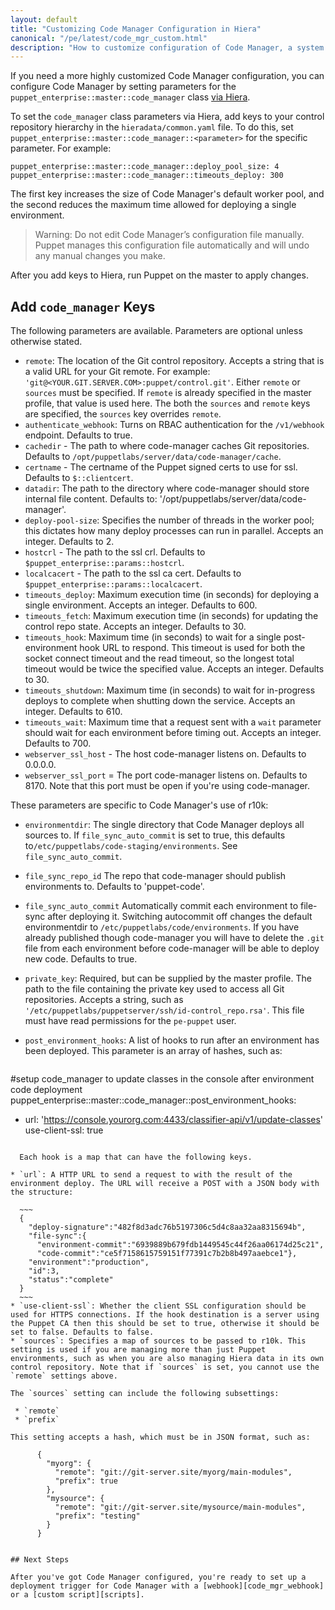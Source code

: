 ```yaml
---
layout: default
title: "Customizing Code Manager Configuration in Hiera"
canonical: "/pe/latest/code_mgr_custom.html"
description: "How to customize configuration of Code Manager, a system for managing and deploying Puppet code."
---
```


[repo]: ./cmgmt_control_repo.html
[puppetfile]: ./cmgmt_puppetfile.html
[code_mgr]: ./code_mgr.html
[r10k]: ./r10k.html
[code_mgr_config]: ./code_mgr_config.html
[code_mgr_custom]: ./code_mgr_custom.html
[code_mgr_webhook]: ./code_mgr_webhook.html
[scripts]: ./code_mgr_scripts.html
[r10k_config]: ./r10k_config.html
[r10k_custom]: ./r10k_custom.html
[r10k_run]: ./r10k_run.html
[r10k_ref]: ./r10k_ref.html
[upgrade]: ./code_mgr_upgrade.html
[hiera]: ./config_intro.html#configure-settings-with-hiera
[filesync]: ./cmgmt_filesync.html


If you need a more highly customized Code Manager configuration, you can configure Code Manager by setting parameters for the `puppet_enterprise::master::code_manager` class [via Hiera][hiera].
 
To set the `code_manager` class parameters via Hiera, add keys to your control repository hierarchy in the `hieradata/common.yaml` file. To do this, set `puppet_enterprise::master::code_manager::<parameter>` for the specific parameter. For example:

~~~
puppet_enterprise::master::code_manager::deploy_pool_size: 4
puppet_enterprise::master::code_manager::timeouts_deploy: 300
~~~

The first key increases the size of Code Manager's default worker pool, and the second reduces the maximum time allowed for deploying a single environment.

> Warning: Do not edit Code Manager’s configuration file manually. Puppet manages this configuration file automatically and will undo any manual changes you make. 

After you add keys to Hiera, run Puppet on the master to apply changes.

## Add `code_manager` Keys

The following parameters are available. Parameters are optional unless otherwise stated.

* `remote`: The location of the Git control repository. Accepts a string that is a valid URL for your Git remote. For example: `'git@<YOUR.GIT.SERVER.COM>:puppet/control.git'`. Either `remote` or `sources` must be specified. If `remote` is already specified in the master profile, that value is used here. The both the `sources` and `remote` keys are specified, the `sources` key overrides `remote`. 
* `authenticate_webhook`: Turns on RBAC authentication for the `/v1/webhook` endpoint. Defaults to true.
* `cachedir` - The path to where code-manager caches Git repositories. Defaults to `/opt/puppetlabs/server/data/code-manager/cache`.
* `certname` - The certname of the Puppet signed certs to use for ssl. Defaults to `$::clientcert`.
* `datadir`: The path to the directory where code-manager should store internal file content. Defaults to: '/opt/puppetlabs/server/data/code-manager'.
* `deploy-pool-size`: Specifies the number of threads in the worker pool; this dictates how many deploy processes can run in parallel. Accepts an integer. Defaults to 2.
* `hostcrl` - The path to the ssl crl. Defaults to `$puppet_enterprise::params::hostcrl`.
* `localcacert` - The path to the ssl ca cert. Defaults to `$puppet_enterprise::params::localcacert`.
* `timeouts_deploy`: Maximum execution time (in seconds) for deploying a single environment. Accepts an integer. Defaults to 600.
* `timeouts_fetch`: Maximum execution time (in seconds) for updating the control repo state. Accepts an integer. Defaults to 30.
* `timeouts_hook`: Maximum time (in seconds) to wait for a single post-environment hook URL to respond. This timeout is used for both the socket connect timeout and the read timeout, so the longest total timeout would be twice the specified value. Accepts an integer. Defaults to 30.
* `timeouts_shutdown`: Maximum time (in seconds) to wait for in-progress deploys to complete when shutting down the service. Accepts an integer. Defaults to 610.
* `timeouts_wait`: Maximum time that a request sent with a `wait` parameter should wait for each environment before timing out. Accepts an integer. Defaults to 700.
* `webserver_ssl_host` - The host code-manager listens on. Defaults to 0.0.0.0.
* `webserver_ssl_port` = The port code-manager listens on. Defaults to 8170. Note that this port must be open if you're using code-manager.

These parameters are specific to Code Manager's use of r10k:

* `environmentdir`: The single directory that Code Manager deploys all sources to. If `file_sync_auto_commit` is set to true, this defaults to`/etc/puppetlabs/code-staging/environments`. See `file_sync_auto_commit`.
* `file_sync_repo_id` The repo that code-manager should publish environments to. Defaults to 'puppet-code'.
* `file_sync_auto_commit` Automatically commit each environment to file-sync after deploying it. Switching autocommit off changes the default environmentdir to `/etc/puppetlabs/code/environments`. If you have already published though code-manager you will have to delete the `.git` file from each environment before code-manager will be able to deploy new code. Defaults to true.
* `private_key`: Required, but can be supplied by the master profile. The path to the file containing the private key used to access all Git repositories. Accepts a string, such as `'/etc/puppetlabs/puppetserver/ssh/id-control_repo.rsa'`. This file must have read permissions for the `pe-puppet` user.
* `post_environment_hooks`: A list of hooks to run after an environment has been deployed. This parameter is an array of hashes, such as:

  ~~~yaml
#setup code_manager to update classes in the console after environment code deployment 
puppet_enterprise::master::code_manager::post_environment_hooks: 
  - url: 'https://console.yourorg.com:4433/classifier-api/v1/update-classes'    
    use-client-ssl: true 
  ~~~
    
    Each hook is a map that can have the following keys.

  * `url`: A HTTP URL to send a request to with the result of the environment deploy. The URL will receive a POST with a JSON body with the structure:

    ~~~
    {
      "deploy-signature":"482f8d3adc76b5197306c5d4c8aa32aa8315694b",
      "file-sync":{
        "environment-commit":"6939889b679fdb1449545c44f26aa06174d25c21",
        "code-commit":"ce5f7158615759151f77391c7b2b8b497aaebce1"},
      "environment":"production",
      "id":3,
      "status":"complete"
    }
    ~~~
  * `use-client-ssl`: Whether the client SSL configuration should be used for HTTPS connections. If the hook destination is a server using the Puppet CA then this should be set to true, otherwise it should be set to false. Defaults to false.
* `sources`: Specifies a map of sources to be passed to r10k. This setting is used if you are managing more than just Puppet environments, such as when you are also managing Hiera data in its own control repository. Note that if `sources` is set, you cannot use the `remote` settings above.

  The `sources` setting can include the following subsettings:

   * `remote`
   * `prefix`

  This setting accepts a hash, which must be in JSON format, such as:

        {
          "myorg": {
            "remote": "git://git-server.site/myorg/main-modules",
            "prefix": true
          },
          "mysource": {
            "remote": "git://git-server.site/mysource/main-modules",
            "prefix": "testing"
          }
        }


## Next Steps

After you've got Code Manager configured, you're ready to set up a deployment trigger for Code Manager with a [webhook][code_mgr_webhook] or a [custom script][scripts].
